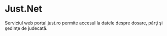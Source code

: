 # Just.Net
Serviciul web portal.just.ro permite accesul la datele despre dosare, părţi şi şedinţe de judecată.
